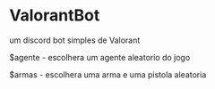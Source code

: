 # ValorantBot
um discord bot simples de Valorant

$agente - escolhera um agente aleatorio do jogo

$armas - escolhera uma arma e uma pistola aleatoria
